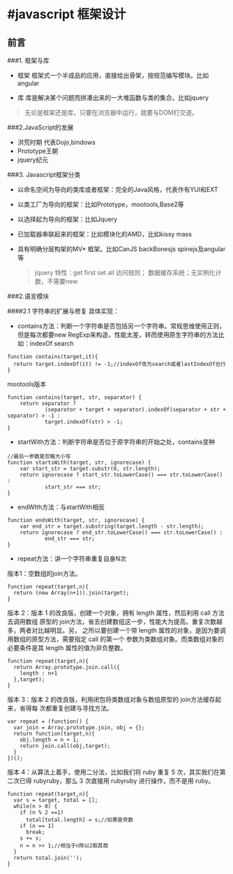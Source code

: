 #javascript 框架设计
====
## 前言

###1. 框架与库

+ 框架
框架式一个半成品的应用，直接给出骨架，按规范编写模块。比如angular

+ 库
库是解决某个问题而拼凑出来的一大堆函数与类的集合。比如jquery

> 无论是框架还是库，只要在浏览器中运行，就要与DOM打交道。

###2.JavaScript的发展

+ 洪荒时期 代表Dojo,bindows
+ Prototype王朝 
+ jquery纪元

###3. Javascript框架分类

+ 以命名空间为导向的类库或者框架：完全的Java风格，代表作有YUI和EXT
+ 以类工厂为导向的框架：比如Prototype，mootools,Base2等
+ 以选择起为导向的框架：比如Jquery
+ 已加载器串联起来的框架：比如模块化的AMD，比如kissy mass
+ 具有明确分层构架的MV* 框架。比如CanJS backBonesjs spinejs及angular等

  > jquery 特性：get first set all 访问规则； 数据缓存系统；无实例化计数，不需要new


###2.语言模块

####2.1 字符串的扩展与修复
具体实现：

+ contains方法：判断一个字符串是否包括另一个字符串。常规思维使用正则，但是每次都要new RegExp来构造，性能太差，转而使用原生字符串的方法比如：indexOf search
```
function contains(target,it){
  return target.indexOf(it) != -1;//indexOf改为search或者lastIndexOf也行
}
```
mootools版本
```
function contains(target, str, separator) { 
    return separator ? 
            (separator + target + separator).indexOf(separator + str + separator) > -1 : 
            target.indexOf(str) > -1; 
} 
```

+ startWith方法：判断字符串是否位于原字符串的开始之处，contains变种
```
//最后一参数是忽略大小写 
function startsWith(target, str, ignorecase) { 
    var start_str = target.substr(0, str.length); 
    return ignorecase ? start_str.toLowerCase() === str.toLowerCase() : 
            start_str === str; 
}
```

+ endWIth方法：与startWith相反
```
function endsWith(target, str, ignorecase) { 
    var end_str = target.substring(target.length - str.length); 
    return ignorecase ? end_str.toLowerCase() === str.toLowerCase() : 
            end_str === str; 
} 
```

+ repeat方法：讲一个字符串重复自身N次

版本1：空数组的join方法。
```
function repeat(target,n){
  return (new Array(n+1)).join(target);
}
```

版本 2：版本 1 的改良版，创建一个对象，拥有 length 属性，然后利用 call 方法去调用数组
原型的 join方法，省去创建数组这一步，性能大为提高。重复次数越多，两者对比越明显。另，
之所以要创建一个带 length 属性的对象，是因为要调用数组的原型方法，需要指定 call 的第一个
参数为类数组对象。而类数组对象的必要条件是其 length 属性的值为非负整数。 
```
function repeat(target,n){
  return Array.prototype.join.call({
    length : n+1
  },target);
}
```

版本 3：版本 2 的改良版，利用闭包将类数组对象与数组原型的 join方法缓存起来，省得每
次都重复创建与寻找方法。 
```
var repeat = (function() {
  var join = Array.prototype.join, obj = {};
  return function(target,n){
    obj.length = n + 1;
    return join.call(obj,target);
  }
})();
```

版本 4：从算法上着手，使用二分法，比如我们将 ruby 重复 5 次，其实我们在第二次已得
rubyruby，那么 3 次直接用 rubyruby 进行操作，而不是用 ruby。 
```
function repeat(target,n){
  var s = target, total = [];
  while(n > 0) {
    if (n % 2 ==1)
      total[total.length] = s;//如果是奇数
    if (n == 1)
      break;
    s += s;
    n = n >> 1;//相当于n除以2取其商
  }
  return total.join('');
}
```
